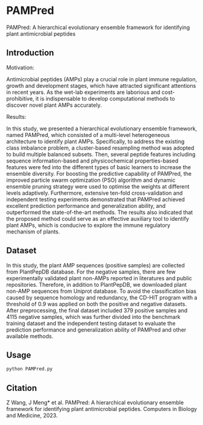 # PAMPred
PAMPred: A hierarchical evolutionary ensemble framework for identifying plant antimicrobial peptides

## Introduction
Motivation:

Antimicrobial peptides (AMPs) play a crucial role in plant immune regulation, growth and development stages, which have attracted significant attentions in recent years. As the wet-lab experiments are laborious and cost-prohibitive, it is indispensable to develop computational methods to discover novel plant AMPs accurately.

Results:

In this study, we presented a hierarchical evolutionary ensemble framework, named PAMPred, which consisted of a multi-level heterogeneous architecture to identify plant AMPs. Specifically, to address the existing class imbalance problem, a cluster-based resampling method was adopted to build multiple balanced subsets. Then, several peptide features including sequence information-based and physicochemical properties-based features were fed into the different types of basic learners to increase the ensemble diversity. For boosting the predictive capability of PAMPred, the improved particle swarm optimization (PSO) algorithm and dynamic ensemble pruning strategy were used to optimise the weights at different levels adaptively. Furthermore, extensive ten-fold cross-validation and independent testing experiments demonstrated that PAMPred achieved excellent prediction performance and generalization ability, and outperformed the state-of-the-art methods. The results also indicated that the proposed method could serve as an effective auxiliary tool to identify plant AMPs, which is conducive to explore the immune regulatory mechanism of plants.

## Dataset

In this study, the plant AMP sequences (positive samples) are collected from PlantPepDB database. For the negative samples, there are few experimentally validated plant non-AMPs reported in literatures and public repositories. Therefore, in addition to PlantPepDB, we downloaded plant non-AMP sequences from Uniprot database. To avoid the classification bias caused by sequence homology and redundancy, the CD-HIT program  with a threshold of 0.9 was applied on both the positive and negative datasets. After preprocessing, the final dataset included 379 positive samples and 4115 negative samples, which was further divided into the benchmark training dataset and the independent testing dataset to evaluate the prediction performance and generalization ability of PAMPred and other available methods.

## Usage

~~~python
python PAMPred.py
~~~

## Citation

Z Wang, J Meng\* et al. PAMPred: A hierarchical evolutionary ensemble framework for identifying plant antimicrobial peptides. Computers in Biology and Medicine, 2023.
